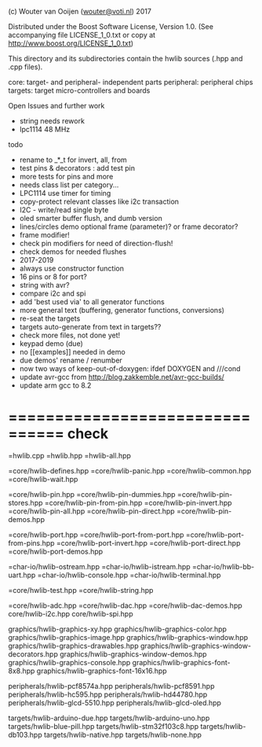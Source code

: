 (c) Wouter van Ooijen (wouter@voti.nl) 2017

Distributed under the Boost Software License, Version 1.0.
(See accompanying file LICENSE_1_0.txt or copy at 
http://www.boost.org/LICENSE_1_0.txt)

This directory and its subdirectories contain 
the hwlib sources (.hpp and .cpp files).

core:        target- and peripheral- independent parts
peripheral:  peripheral chips 
targets:     target micro-controllers and boards

Open Issues and further work
- string needs rework
- lpc1114 48 MHz
      
      
todo
- rename to _*_t for invert, all, from
- test pins & decorators : add test pin
- more tests for pins and more
- needs class list per category...
- LPC1114 use timer for timing 
- copy-protect relevant classes like i2c transaction
- I2C - write/read single byte
- oled smarter buffer flush, and dumb version
- lines/circles demo optional frame (parameter)? or frame decorator?
- frame modifier!
- check pin modifiers for need of direction-flush!
- check demos for needed flushes
- 2017-2019
- always use constructor function
- 16 pins or 8 for port?
- string with avr?
- compare i2c and spi
- add 'best used via' to all generator functions
- more general text (buffering, generator functions, conversions)
- re-seat the targets
- targets auto-generate from text in targets??
- check more files, not done yet!
- keypad demo (due)
- no [[examples]] needed in demo
- due demos' rename / renumber
- now two ways of keep-out-of-doxygen: ifdef DOXYGEN and ///cond
- update avr-gcc from http://blog.zakkemble.net/avr-gcc-builds/
- update arm gcc to 8.2


================================
check
================================

=hwlib.cpp
=hwlib.hpp
=hwlib-all.hpp

=core/hwlib-defines.hpp
=core/hwlib-panic.hpp
=core/hwlib-common.hpp
=core/hwlib-wait.hpp

=core/hwlib-pin.hpp
=core/hwlib-pin-dummies.hpp
=core/hwlib-pin-stores.hpp
=core/hwlib-pin-from-pin.hpp
=core/hwlib-pin-invert.hpp
=core/hwlib-pin-all.hpp
=core/hwlib-pin-direct.hpp
=core/hwlib-pin-demos.hpp

=core/hwlib-port.hpp
=core/hwlib-port-from-port.hpp
=core/hwlib-port-from-pins.hpp
=core/hwlib-port-invert.hpp
=core/hwlib-port-direct.hpp
=core/hwlib-port-demos.hpp

=char-io/hwlib-ostream.hpp
=char-io/hwlib-istream.hpp
=char-io/hwlib-bb-uart.hpp
=char-io/hwlib-console.hpp
=char-io/hwlib-terminal.hpp

=core/hwlib-test.hpp
=core/hwlib-string.hpp

=core/hwlib-adc.hpp
=core/hwlib-dac.hpp
=core/hwlib-dac-demos.hpp
core/hwlib-i2c.hpp
core/hwlib-spi.hpp

graphics/hwlib-graphics-xy.hpp
graphics/hwlib-graphics-color.hpp
graphics/hwlib-graphics-image.hpp
graphics/hwlib-graphics-window.hpp
graphics/hwlib-graphics-drawables.hpp
graphics/hwlib-graphics-window-decorators.hpp
graphics/hwlib-graphics-window-demos.hpp
graphics/hwlib-graphics-console.hpp
graphics/hwlib-graphics-font-8x8.hpp
graphics/hwlib-graphics-font-16x16.hpp

peripherals/hwlib-pcf8574a.hpp
peripherals/hwlib-pcf8591.hpp
peripherals/hwlib-hc595.hpp
peripherals/hwlib-hd44780.hpp
peripherals/hwlib-glcd-5510.hpp
peripherals/hwlib-glcd-oled.hpp

targets/hwlib-arduino-due.hpp
targets/hwlib-arduino-uno.hpp
targets/hwlib-blue-pill.hpp
targets/hwlib-stm32f103c8.hpp
targets/hwlib-db103.hpp
targets/hwlib-native.hpp
targets/hwlib-none.hpp